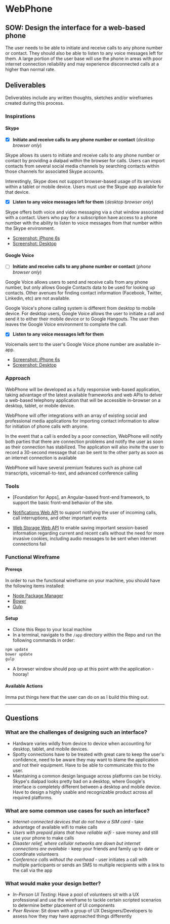# WebPhone

## SOW: Design the interface for a web-based phone
The user needs to be able to initiate and receive calls to any phone number or contact. They should also be able to listen to any voice messages left for them. A large portion of the user base will use the phone in areas with poor internet connection reliability and may experience disconnected calls at a higher than normal rate.

## Deliverables
Deliverables include any written thoughts, sketches and/or wireframes created during this process.

### Inspirations

#### Skype

- [x] **Initiate and receive calls to any phone number or contact** (_desktop browser only_)

Skype allows its users to initiate and receive calls to any phone number or contact by providing a dialpad within the browser for calls. Users can import contacts from several social media channels by searching contacts within those channels for associated Skype accounts.

Interestingly, Skype does not support browser-based usage of its services within a tablet or mobile device. Users must use the Skype app available for that device.

- [x] **Listen to any voice messages left for them** (_desktop browser only_)

Skype offers both voice and video messaging via a chat window associated with a contact. Users who pay for a subscription have access to a phone number with the ability to listen to voice messages from that number within the Skype environment.

* [Screenshot: iPhone 6s](https://www.evernote.com/l/ANwAvyTCbWFLA43E-a7Oc4oiSI0nO4DIkOUB/image.png)
* [Screenshot: Desktop](https://www.evernote.com/l/ANyu6uILx_NBA4gMlXYgNNxdRpK9D_rQetcB/image.png)

#### Google Voice

- [ ] **Initiate and receive calls to any phone number or contact** (_phone browser only_)

Google Voice allows users to send and receive calls from any phone number, but only allows Google Contacts data to be used for looking up contacts. Other avenues for finding contact information (Facebook, Twitter, Linkedin, etc) are not available.

Google Voice's phone calling system is different from desktop to mobile device. For desktop users, Google Voice allows the user to initiate a call and send it to either their mobile device or to Google Hangouts. The user then leaves the Google Voice environment to complete the call.

- [x] **Listen to any voice messages left for them**

Voicemails sent to the user's Google Voice phone number are available in-app.

* [Screenshot: iPhone 6s](https://www.evernote.com/l/ANx9C2xuN2tD3LXI8O9fq16JPwGltVXenNAB/image.png)
* [Screenshot: Desktop](https://www.evernote.com/l/ANzERO2Lz-9EkK0DALIATeIjl1r7KgbCYc4B/image.png)

### Approach

WebPhone will be developed as a fully responsive web-based application, taking advantage of the latest available frameworks and web APIs to delver a web-based telephony application that will be accessible in-browser on a desktop, tablet, or mobile device.

WebPhone will offer integrations with an array of existing social and professional media applications for importing contact information to allow for initiation of phone calls with anyone.

In the event that a call is ended by a poor connection, WebPhone will notify both parties that there are connection problems and notify the user as soon as their connection has stabilized. The application will also invite the user to record a 30-second message that can be sent to the other party as soon as an internet connection is available

WebPhone will have several premium features such as phone call transcripts, voicemail-to-text, and advanced conference calling

### Tools

* [Foundation for Apps], an Angular-based front-end framework, to support the basic front-end behavior of the site.

* [Notifications Web API](https://developer.mozilla.org/en-US/docs/Web/API/Notifications_API) to support notifying the user of incoming calls, call interruptions, and other important events

* [Web Storage Web API](https://developer.mozilla.org/en-US/docs/Web/API/Notifications_API) to enable saving important session-based information regarding current and recent calls without the need for more invasive cookies, including audio messages to be sent when internet connections fail

### Functional Wireframe

#### Prereqs
In order to run the functional wireframe on your machine, you should have the following items installed:
* [Node Package Manager](https://nodejs.org/en/download/package-manager/)
* [Bower](https://bower.io/#install-bower)
* [Gulp](https://github.com/gulpjs/gulp/blob/master/docs/getting-started.md)

#### Setup
* Clone this Repo to your local machine
* In a terminal, navigate to the `/app` directory within the Repo and run the following commands in order:
```bash
npm update
bower update
gulp
```
* A browser window should pop up at this point with the application - hooray!

#### Available Actions
Imma put things here that the user can do on as I build this thing out.

----

## Questions

### What are the challenges of designing such an interface?
* Hardware varies wildly from device to device when accounting for desktop, tablet, and mobile devices.
* Spotty connections have to be treated with great care to keep the user's confidence, need to be aware they may want to blame the application and not their equipment. Have to be able to communicate this to the user.
* Maintaining a common design language across platforms can be tricky. Skype's dialpad looks pretty bad on a desktop, where Google's interface is completely different between a desktop and mobile device. Have to design a highly usable and recognizable product across all required platforms.

### What are some common use cases for such an interface?
* _Internet-connected devices that do not have a SIM card_ - take advantage of available wifi to make calls
* _Users with prepaid plans that have reliable wifi_ - save money and still use your phone to make calls
* _Disaster relief, where cellular networks are down but internet connections are available_ - keep your friends and family up to date or coordinate volunteers
* _Conference calls without the overhead_ - user initiates a call with multiple participants or sends an SMS to multiple recipients with a link to the call via the app

### What would make your design better?
* _In-Person UI Testing_: Have a pool of volunteers sit with a UX professional and use the wireframe to tackle certain scripted scenarios to determine better placement of UI components
* _Peer Review_: Sit down with a group of UX Designers/Developers to assess how they may have approached things differently
